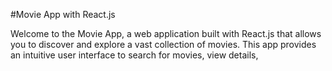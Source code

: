 #Movie App with React.js

Welcome to the Movie App, a web application built with React.js that allows you to discover and explore a vast collection of movies. This app provides an intuitive user interface to search for movies, view details,
